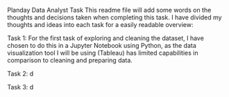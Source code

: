 Planday Data Analyst Task
This readme file will add some words on the thoughts and decisions taken when completing this task. I have divided my thoughts and ideas into each task for a easily readable overview:

Task 1:
For the first task of exploring and cleaning the dataset, I have chosen to do this in a Jupyter Notebook using Python, as the data visualization tool I will be using (Tableau) has limited capabilities in comparison to cleaning and preparing data. 



Task 2:
d

Task 3:
d

